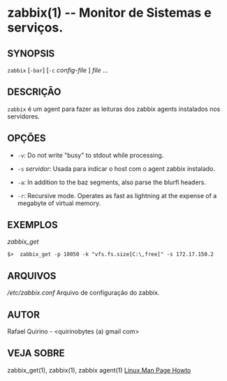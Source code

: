 zabbix(1) -- Monitor de Sistemas e serviços.
===============================================


SYNOPSIS
--------

`zabbix` [`-bar`] [`-c` *config-file* ] *file* ...

DESCRIÇÃO
---------

`zabbix` é um agent para fazer as leituras dos zabbix agents instalados nos servidores.

OPÇÕES
------

* `-v`:
  Do not write "busy" to stdout while processing.

* `-s` *servidor*:
 Usada para indicar o host com o agent zabbix instalado.

* `-a`:
  In addition to the baz segments, also parse the blurfl headers.

* `-r`:
  Recursive mode. Operates as fast as lightning at the expense of a megabyte
  of virtual memory.

EXEMPLOS
--------

*zabbix_get*

   `$>  zabbix_get -p 10050 -k "vfs.fs.size[C:\,free]" -s 172.17.150.2 `

ARQUIVOS
--------

*/etc/zabbix.conf*
  Arquivo de configuração do zabbix.

AUTOR
-----

Rafael Quirino - <quirinobytes (a) gmail com>

VEJA SOBRE
----------

zabbix_get(1), zabbix(1), zabbix agent(1) [Linux Man Page Howto](
http://www.schweikhardt.net/man_page_howto.html)
